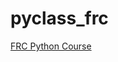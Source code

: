 # pyclass_frc

[FRC Python Course](https://mybinder.org/v2/gh/irs1318dev/pyclass_frc/master/index.ipynb)